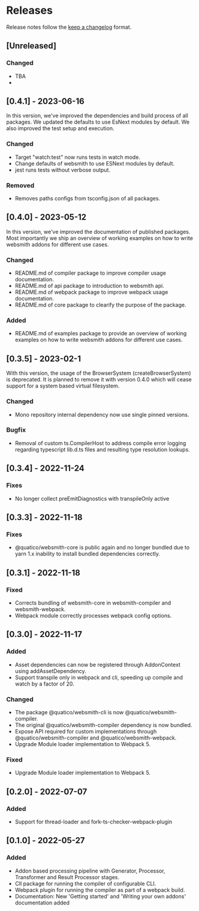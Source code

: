 <!--
 ---------------------------------------------------------------------------------------------
   Copyright (c) Quatico Solutions AG. All rights reserved.
   Licensed under the MIT License. See LICENSE in the project root for license information.
 ---------------------------------------------------------------------------------------------
-->
<!-- markdownlint-disable MD024 -->

# Releases

Release notes follow the [keep a changelog](https://keepachangelog.com/en/1.0.0/) format.

## [Unreleased]

### Changed

- TBA
- 

## [0.4.1] - 2023-06-16

In this version, we've improved the dependencies and build process of all packages. We updated the defaults to use EsNext modules by default. We also improved the test setup and execution.

### Changed

- Target "watch:test" now runs tests in watch mode.
- Change defaults of websmith to use ESNext modules by default.
- jest runs tests without verbose output.

### Removed

- Removes paths configs from tsconfig.json of all packages.

## [0.4.0] - 2023-05-12

In this version, we've improved the documentation of published packages. Most importantly we ship an overview of working examples on how to write websmith addons for different use cases.

### Changed

- README.md of compiler package to improve compiler usage documentation.
- README.md of api package to introduction to websmith api.
- README.md of webpack package to improve webpack usage documentation.
- README.md of core package to clearify the purpose of the package.

### Added

- README.md of examples package to provide an overview of working examples on how to write websmith addons for different use cases.

## [0.3.5] - 2023-02-1

With this version, the usage of the BrowserSystem (createBrowserSystem) is deprecated. It is planned to remove it with version 0.4.0 which will cease support for a system based virtual filesystem.

### Changed

- Mono repository internal dependency now use single pinned versions.

### Bugfix

- Removal of custom ts.CompilerHost to address compile error logging regarding typescript lib.d.ts files and resulting type resolution lookups.

## [0.3.4] - 2022-11-24

### Fixes

- No longer collect preEmitDiagnostics with transpileOnly active

## [0.3.3] - 2022-11-18

### Fixes

- @quatico/websmith-core is public again and no longer bundled due to yarn 1.x inability to install bundled dependencies correctly.

## [0.3.1] - 2022-11-18

### Fixed

- Corrects bundling of websmith-core in websmith-compiler and websmith-webpack.
- Webpack module correctly processes webpack config options.

## [0.3.0] - 2022-11-17

### Added

- Asset dependencies can now be registered through AddonContext using addAssetDependency.
- Support transpile only in webpack and cli, speeding up compile and watch by a factor of 20.

### Changed

- The package @quatico/websmith-cli is now @quatico/websmith-compiler.
- The original @quatico/websmith-compiler dependency is now bundled.
- Expose API required for custom implementations through @quatico/websmith-compiler and @quatico/websmith-webpack.
- Upgrade Module loader implementation to Webpack 5.

### Fixed

- Upgrade Module loader implementation to Webpack 5.

## [0.2.0] - 2022-07-07

### Added

- Support for thread-loader and fork-ts-checker-webpack-plugin

## [0.1.0] - 2022-05-27

### Added

- Addon based processing pipeline with Generator, Processor, Transformer and Result Processor stages.
- ClI package for running the compiler of configurable CLI.
- Webpack plugin for running the compiler as part of a webpack build.
- Documentation: New 'Getting started' and 'Writing your own addons' documentation added
